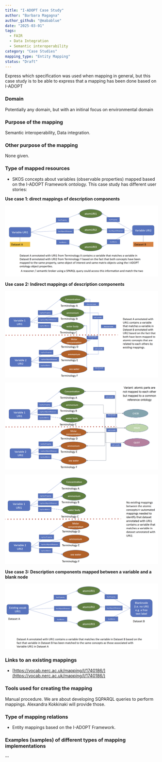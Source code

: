 ```yaml
---
title: "I-ADOPT Case Study"
author: "Barbara Magagna"
author_github: "@mabablue"
date: "2025-03-01"
tags:
  - FAIR
  - Data Integration
  - Semantic interoperability
category: "Case Studies"
mapping_type: "Entity Mapping"
status: "Draft"
---
```


Express which specification was used when mapping in general, but this case study is to be able to express that a mapping has been done based on I-ADOPT

### Domain

Potentially any domain, but with an initinal focus on environmental domain

### Purpose of the mapping

Semantic interoperability, Data integration.

### Other purpose of the mapping

None given.

### Type of mapped resources

- SKOS concepts about variables (observable properties) mapped based on the I-ADOPT Framework ontology. This case study has different user stories:

**Use case 1: direct mappings of description components**

![I-ADOPT use case 1](../img/I-ADOPT_use_case1.png)


**Use case 2: Indirect mappings of description components**

![I-ADOPT use case 2a](../img/I-ADOPT_use_case2a.png)


![I-ADOPT use case 2b](../img/I-ADOPT_use_case2b.png)

![I-ADOPT use case 2c](../img/I-ADOPT_use_case2c.png)

**Use case 3: Description components mapped between a variable and a blank node**

![I-ADOPT use case 3](../img/I-ADOPT_use_case3.png)

### Links to an existing mappings

- [https://vocab.nerc.ac.uk/mapping/I/1740186/](https://vocab.nerc.ac.uk/mapping/I/1740186/)

### Tools used for creating the mapping

Manual procedure. We are about developing SQPARQL queries to perform mappings. Alexandra Kokkinaki will provide those.

### Type of mapping relations

- Entity mappings based on the I-ADOPT Framework.

### Examples (samples) of different types of mapping implementations

--

